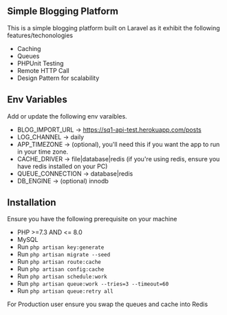 
## Simple Blogging Platform

This is a simple blogging platform built on Laravel as it exhibit the following features/techonologies

- Caching
- Queues
- PHPUnit Testing
- Remote HTTP Call
- Design Pattern for scalability


## Env Variables
Add or update the following env varaibles.

- BLOG_IMPORT_URL -> https://sq1-api-test.herokuapp.com/posts
- LOG_CHANNEL -> daily
- APP_TIMEZONE -> (optional), you'll need this if you want the app to run in your time zone.
- CACHE_DRIVER -> file|database|redis (if you're using redis, ensure you have redis installed on your PC)
- QUEUE_CONNECTION -> database|redis
- DB_ENGINE -> (optional) innodb

## Installation

Ensure you have the following prerequisite on your machine

- PHP >=7.3 AND <= 8.0
- MySQL
- Run `php artisan key:generate`
- Run `php artisan migrate --seed`
- Run `php artisan route:cache`
- Run `php artisan config:cache`
- Run `php artisan schedule:work`
- Run `php artisan queue:work --tries=3 --timeout=60`
- Run `php artisan queue:retry all`


For Production user ensure you swap the queues and cache into Redis

